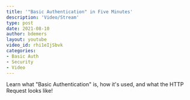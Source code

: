 ```yaml
---
title: '"Basic Authentication" in Five Minutes'
description: 'Video/Stream'
type: post
date: 2021-08-10
author: bdemers
layout: youtube
video_id: rhi1eIjSbvk
categories:
- Basic Auth
- Security
- Video
---
```


Learn what "Basic Authentication" is, how it's used, and what the HTTP Request looks like!
